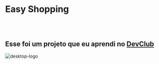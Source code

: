 <h1>Easy Shopping</h1>
<br>
<br>
<h2>Esse foi um projeto que eu aprendi no <a href="https://rodolfomori.com.br/devclub">DevClub</a> </h2>

<img src="https://github.com/rafaelepsouza/easy-shopping/blob/master/asset/Desktop.png?raw=true" alt="desktop-logo">




  
